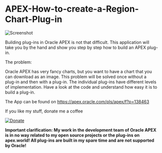 # APEX-How-to-create-a-Region-Chart-Plug-in

![Screenshot](https://github.com/RonnyWeiss/APEX-How-to-create-a-Region-Chart-Plug-in/blob/master/screenshot.png?raw=true)

Building plug-ins in Oracle APEX is not that difficult. This application will take you by the hand and show you step by step how to build an APEX plug-in.

The problem:

Oracle APEX has very fancy charts, but you want to have a chart that you can download as an image. This problem will be solved once without a plug-in and then with a plug-in. The individual plug-ins have different levels of implementation.
Have a look at the code and understand how easy it is to build a plug-in.

The App can be found on https://apex.oracle.com/pls/apex/f?p=138463

If you like my stuff, donate me a coffee

[![Donate](https://img.shields.io/badge/Donate-PayPal-green.svg)](https://www.paypal.me/RonnyW1)

**Important clarification: My work in the development team of Oracle APEX is in no way related to my open source projects or the plug-ins on apex.world! All plug-ins are built in my spare time and are not supported by Oracle!**